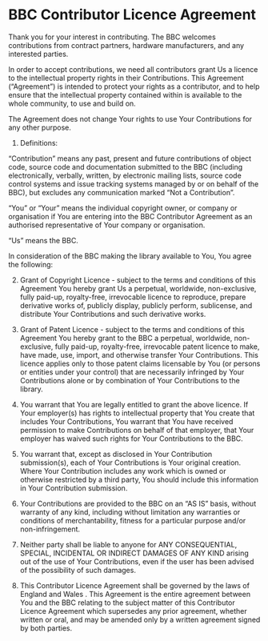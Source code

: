 # BBC Contributor Licence Agreement

Thank you for your interest in contributing. The BBC welcomes contributions from contract partners, 
hardware manufacturers, and any interested parties.

In order to accept contributions, we need all contributors grant Us a licence to the intellectual
property rights in their Contributions. This Agreement (“Agreement”) is intended to protect your 
rights as a contributor, and to help ensure that the intellectual property contained
within is available to the whole community, to use and build on.

The Agreement does not change Your rights to use Your Contributions for any other purpose.

1. Definitions:

“Contribution” means any past, present and future contributions of object code, source code and
documentation submitted to the BBC (including electronically, verbally, written, by electronic
mailing lists, source code control systems and issue tracking systems managed by or on behalf of
the BBC), but excludes any communication marked “Not a Contribution”.

“You” or “Your” means the individual copyright owner, or company or organisation if You are
entering into the BBC Contributor Agreement as an authorised representative of Your company or
organisation.

“Us” means the BBC.

In consideration of the BBC making the library available to You, You agree the following:

2. Grant of Copyright Licence - subject to the terms and conditions of this Agreement You hereby
grant Us a perpetual, worldwide, non-exclusive, fully paid-up, royalty-free, irrevocable licence to
reproduce, prepare derivative works of, publicly display, publicly perform, sublicense, and
distribute Your Contributions and such derivative works.

3. Grant of Patent Licence - subject to the terms and conditions of this Agreement You hereby
grant to the BBC a perpetual, worldwide, non-exclusive, fully paid-up, royalty-free, irrevocable
patent licence to make, have made, use, import, and otherwise transfer Your Contributions. This
licence applies only to those patent claims licensable by You (or persons or entities under your
control) that are necessarily infringed by Your Contributions alone or by combination of Your
Contributions to the library.

4. You warrant that You are legally entitled to grant the above licence. If Your employer(s) has
rights to intellectual property that You create that includes Your Contributions, You warrant that
You have received permission to make Contributions on behalf of that employer, that Your
employer has waived such rights for Your Contributions to the BBC.

5. You warrant that, except as disclosed in Your Contribution submission(s), each of Your
Contributions is Your original creation. Where Your Contribution includes any work which is
owned or otherwise restricted by a third party, You should include this information in Your
Contribution submission.

6. Your Contributions are provided to the BBC on an “AS IS” basis, without warranty of any kind,
including without limitation any warranties or conditions of merchantability, fitness for a particular
purpose and/or non-infringement.

7. Neither party shall be liable to anyone for ANY CONSEQUENTIAL, SPECIAL, INCIDENTAL
OR INDIRECT DAMAGES OF ANY KIND arising out of the use of Your Contributions, even if the
user has been advised of the possibility of such damages.

8. This Contributor Licence Agreement shall be governed by the laws of England and Wales .
This Agreement is the entire agreement between You and the BBC relating to the subject matter
of this Contributor Licence Agreement which supersedes any prior agreement, whether
written or oral, and may be amended only by a written agreement signed by both parties.